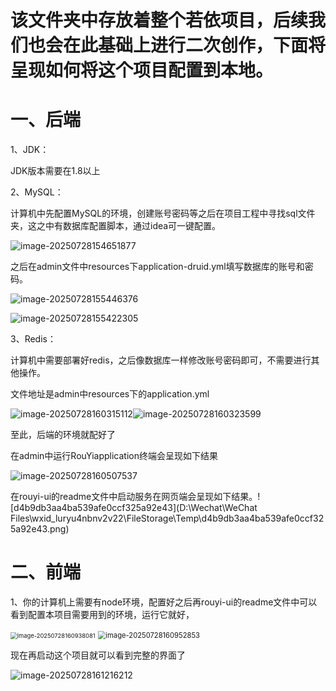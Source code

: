 # 该文件夹中存放着整个若依项目，后续我们也会在此基础上进行二次创作，下面将呈现如何将这个项目配置到本地。

# **一、后端**

1、JDK：

JDK版本需要在1.8以上

2、MySQL：

计算机中先配置MySQL的环境，创建账号密码等之后在项目工程中寻找sql文件夹，这之中有数据库配置脚本，通过idea可一键配置。

![image-20250728154651877](C:\Users\20227\AppData\Roaming\Typora\typora-user-images\image-20250728154651877.png)

之后在admin文件中resources下application-druid.yml填写数据库的账号和密码。

![image-20250728155446376](C:\Users\20227\AppData\Roaming\Typora\typora-user-images\image-20250728155446376.png)

![image-20250728155422305](C:\Users\20227\AppData\Roaming\Typora\typora-user-images\image-20250728155422305.png)



3、Redis：

计算机中需要部署好redis，之后像数据库一样修改账号密码即可，不需要进行其他操作。

文件地址是admin中resources下的application.yml

![image-20250728160315112](C:\Users\20227\AppData\Roaming\Typora\typora-user-images\image-20250728160315112.png)![image-20250728160323599](C:\Users\20227\AppData\Roaming\Typora\typora-user-images\image-20250728160323599.png)

至此，后端的环境就配好了

在admin中运行RouYiapplication终端会呈现如下结果

![image-20250728160507537](C:\Users\20227\AppData\Roaming\Typora\typora-user-images\image-20250728160507537.png)

在rouyi-ui的readme文件中启动服务在网页端会呈现如下结果。![d4b9db3aa4ba539afe0ccf325a92e43](D:\Wechat\WeChat Files\wxid_luryu4nbnv2v22\FileStorage\Temp\d4b9db3aa4ba539afe0ccf325a92e43.png)



# 二、前端

1、你的计算机上需要有node环境，配置好之后再rouyi-ui的readme文件中可以看到配置本项目需要用到的环境，运行它就好，

<img src="C:\Users\20227\AppData\Roaming\Typora\typora-user-images\image-20250728160938081.png" alt="image-20250728160938081" style="zoom: 67%;" />

<img src="C:\Users\20227\AppData\Roaming\Typora\typora-user-images\image-20250728160952853.png" alt="image-20250728160952853" style="zoom: 80%;" />

现在再启动这个项目就可以看到完整的界面了

![image-20250728161216212](C:\Users\20227\AppData\Roaming\Typora\typora-user-images\image-20250728161216212.png)
